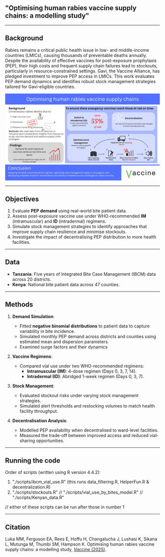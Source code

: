 ## **"Optimising human rabies vaccine supply chains: a modelling study"**

---

## **Background**
Rabies remains a critical public health issue in low- and middle-income countries (LMICs), causing thousands of preventable deaths annually. Despite the availability of effective vaccines for post-exposure prophylaxis (PEP), their high costs and frequent supply chain failures lead to stockouts, particularly in resource-constrained settings. Gavi, the Vaccine Alliance, has pledged investment to improve PEP access in LMICs. This work evaluates PEP demand dynamics and identifies robust stock management strategies tailored for Gavi-eligible countries.

![Graphical Abstract](./figures/graphical_abstract.jpg)

---

## **Objectives**
1. Evaluate **PEP demand** using real-world bite patient data.
2. Assess post-exposure vaccine use under WHO-recommended **IM** (intramuscular) and **ID** (intradermal) regimens.
3. Simulate stock management strategies to identify approaches that improve supply chain resilience and minimise stockouts.
4. Investigate the impact of decentralising PEP distribution to more health facilities.

---

## **Data**
- **Tanzania**: Five years of Integrated Bite Case Management (IBCM) data across 20 districts.
- **Kenya**: National bite patient data across 47 counties.

---

## **Methods**
1. **Demand Simulation**:  
   - Fitted **negative binomial distributions** to patient data to capture variability in bite incidence.
   - Simulated monthly PEP demand across districts and counties using estimated mean and dispersion parameters.  
   - Examined surge factors and their dynamics

2. **Vaccine Regimens**:  
   - Compared vial use under two WHO-recommended regimens:  
     - **Intramuscular (IM)**: 4-dose regimen (Days 0, 3, 7, 14).  
     - **Intradermal (ID)**: Abridged 1-week regimen (Days 0, 3, 7).  

3. **Stock Management**:  
   - Evaluated stockout risks under varying stock management strategies.  
   - Simulated alert thresholds and restocking volumes to match health facility throughput.  

4. **Decentralisation Analysis**:  
   - Modelled PEP availability when decentralised to ward-level facilities.  
   - Measured the trade-off between improved access and reduced vial-sharing opportunities.  

---

## **Running the code**
Order of scripts (written using R version 4.4.2):

1. "./scripts/ibcm_vial_use.R" (this runs data_filtering.R, HelperFun.R & decentralization.R)
2. "./scripts/stockouts.R" // "./scripts/vial_use_by_bites_model.R" // "./scripts/Kenyan_data.R"


//  either of these scripts can be run after those in number 1

---

## **Citation**
Luka MM, Ferguson EA, Rees E, Hoffu H, Changalucha J, Lushasi K, Sikana L, Mutunga M, Thumbi SM, Hampson K. Optimising human rabies vaccine supply chains: a modelling study, [_Vaccine_ (2025)](https://www.sciencedirect.com/science/article/pii/S0264410X25004050).

